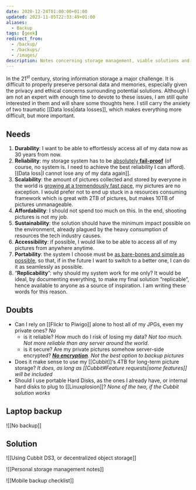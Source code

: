 ```yaml
---
date: 2020-12-24T01:00:00+01:00
updated: 2023-11-05T22:33:49+01:00
aliases:
  - Backup
tags: [geek]
redirect_from:
  - /backup/
  - /backups/
  - /images/
description: Notes concerning storage management, viable solutions and systems testing
---
```

In the 21<sup>st</sup> century, storing information storage a major challenge. It is difficult to properly preserve personal data and memories, especially given the privacy and ethical concerns surrounding potential solutions. Although I am not an expert with enough time to devote to these issues, I am still quite interested in them and will share some thoughts here. I still carry the anxiety of two traumatic [[Data loss|data losses]], which makes everything more difficult, but more important.

## Needs

1. **Durability**: I want to be able to effortlessly access all of my data now as 30 years from now.
2. **Reliability**: my storage system has to be <u>absolutely **fail-proof**</u> (of course, no system is. I need to achieve the best reliability I can afford). [[Data loss|I cannot lose any of my data again]].
3. **Scalability**: the amount of pictures collected and stored by everyone in the world is [growing at a tremendously fast pace](https://piwigo.com/blog/2020/12/04/flickr-google-photos-the-end-of-free-photo-hosting/ 'Flickr, Google Photos… The end of free photo hosting?'), my pictures are no exception. I would prefer not to end up stuck in a resources consuming framework which is great with 2TB of pictures, but makes 10TB of pictures unmanageable.
4. **Affordability**: I should not spend too much on this. In the end, shooting pictures is not my job.
5. **Sustainability**: the solution should have the minimum impact possible on the environment, already plagued by the heavy consumption of resources the tech industry causes.
6. **Accessibility**: if possible, I would like to be able to access all of my pictures from anywhere anytime.
7. **Portability**: the system I choose must be <u>as bare-bones and simple as possible</u>, so that, if in the future I want to switch to a better one, I can do it as seamlessly as possible.
8. “**Replicability**”: why should my system work for me only? It would be ideal, by documenting everything, to make my final solution “replicable”, hence available to anyone as a source of inspiration. I am writing these words for this reason.

## Doubts

- Can I rely on [[Flickr to Piwigo]] alone to host all of my JPGs, even my private ones? *No*
	- is it reliable? How much do I risk of losing my data? *Not too much. Not more reliable than any server around the world*.
	- is it secure? Are my private pictures somehow server-side encrypted? *[**No encryption**](https://piwigo.org/forum/viewtopic.php?id=31166 'How much can I trust Piwigo with my private pictures?'). Not the best option to backup pictures*
- Does it make sense to use my [[Cubbit]]‘s 4TB for long-term picture storage? *It does, as long as [[Cubbit#Feature requests|some features]] will be included*
- Should I use portable Hard Disks, as the ones I already have, or internal hard disks to plug to [[Linuxplosion]]? *None of the two, if the Cubbit solution works*

## Laptop backup

![[No backup]]

## Solution

![[Using Cubbit DS3, or decentralized object storage]]

![[Personal storage management notes]]

![[Mobile backup checklist]]

